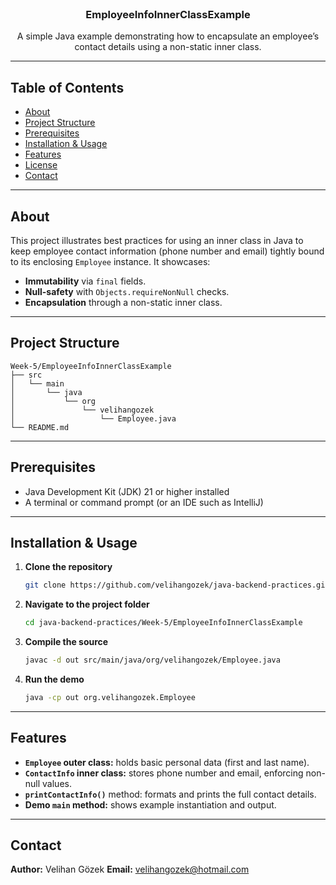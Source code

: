<br />
<p align="center">
  <h3 align="center">EmployeeInfoInnerClassExample</h3>
  <p align="center">
    A simple Java example demonstrating how to encapsulate an employee’s contact details using a non-static inner class.
  </p>
</p>

---

## Table of Contents

* [About](#about)
* [Project Structure](#project-structure)
* [Prerequisites](#prerequisites)
* [Installation & Usage](#installation--usage)
* [Features](#features)
* [License](#license)
* [Contact](#contact)

---

## About

This project illustrates best practices for using an inner class in Java to keep employee contact information (phone number and email) tightly bound to its enclosing `Employee` instance. It showcases:

* **Immutability** via `final` fields.
* **Null-safety** with `Objects.requireNonNull` checks.
* **Encapsulation** through a non-static inner class.

---

## Project Structure

```
Week-5/EmployeeInfoInnerClassExample
├── src
│   └── main
│       └── java
│           └── org
│               └── velihangozek
│                   └── Employee.java
└── README.md
```

---

## Prerequisites

* Java Development Kit (JDK) 21 or higher installed
* A terminal or command prompt (or an IDE such as IntelliJ)

---

## Installation & Usage

1. **Clone the repository**

   ```bash
   git clone https://github.com/velihangozek/java-backend-practices.git
   ```
2. **Navigate to the project folder**

   ```bash
   cd java-backend-practices/Week-5/EmployeeInfoInnerClassExample
   ```
3. **Compile the source**

   ```bash
   javac -d out src/main/java/org/velihangozek/Employee.java
   ```
4. **Run the demo**

   ```bash
   java -cp out org.velihangozek.Employee
   ```

---

## Features

* **`Employee` outer class:** holds basic personal data (first and last name).
* **`ContactInfo` inner class:** stores phone number and email, enforcing non-null values.
* **`printContactInfo()`** method: formats and prints the full contact details.
* **Demo `main` method:** shows example instantiation and output.

---

## Contact

**Author:** Velihan Gözek
**Email:** [velihangozek@hotmail.com](mailto:velihangozek@hotmail.com)